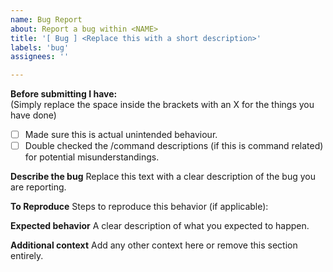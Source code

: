 ```yaml
---
name: Bug Report
about: Report a bug within <NAME>
title: '[ Bug ] <Replace this with a short description>'
labels: 'bug'
assignees: ''

---
```


**Before submitting I have:**\
(Simply replace the space inside the brackets with an X for the things you have done)
- [ ] Made sure this is actual unintended behaviour.
- [ ] Double checked the /command descriptions (if this is command related) for potential misunderstandings.

**Describe the bug**
Replace this text with a clear description of the bug you are reporting.

**To Reproduce**
Steps to reproduce this behavior (if applicable):

**Expected behavior**
A clear description of what you expected to happen.

**Additional context**
Add any other context here or remove this section entirely.